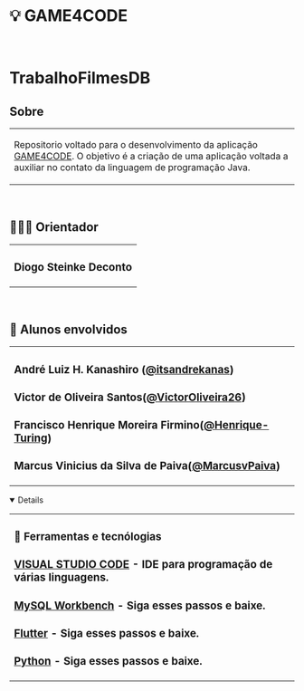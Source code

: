 # 💡 GAME4CODE

<br />

# TrabalhoFilmesDB

## Sobre

<table>
<tr>
<td>

Repositorio voltado para o desenvolvimento da aplicação [GAME4CODE](https://github.com/iamkanashirolandre/tcc_GAME4CODE). O objetivo é a criação de uma aplicação voltada a auxiliar no contato da linguagem de programação Java.

</td>
</tr>
</table>


<br />

## 👨🏻‍🏫 Orientador

<table>
<tr>
<td>

### Diogo Steinke Deconto

</td>
</tr>
</table>

<br />

## 🚀 Alunos envolvidos

<table>
<tr>
<td>

### André Luiz H. Kanashiro ([@itsandrekanas](https://github.com/itsandrekanas))
### Victor de Oliveira Santos([@VictorOliveira26](https://github.com/VictorOliveira26))
### Francisco Henrique Moreira Firmino([@Henrique-Turing](https://github.com/Henrique-Turing))
### Marcus Vinicius da Silva de Paiva([@MarcusvPaiva](https://github.com/MarcusvPaiva))

</td>
</tr>
</table>


<details open="open"> 
 
<table>
<tr>
<td>

 ### 🚀 Ferramentas e tecnólogias

### [VISUAL STUDIO CODE](https://code.visualstudio.com/) - IDE para programação de várias linguagens.
### [MySQL Workbench](https://www.mysql.com/downloads/) - Siga esses passos e baixe.
### [Flutter](https://flutter.dev/docs/get-started/install) - Siga esses passos e baixe.
### [Python](https://www.python.org/downloads/) - Siga esses passos e baixe.
 
</td>
</tr>
</table>
</details> 
